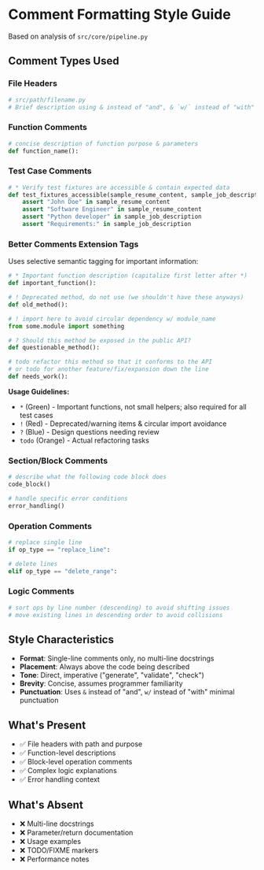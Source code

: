 # Comment Formatting Style Guide

Based on analysis of `src/core/pipeline.py`

## Comment Types Used

### File Headers
```python
# src/path/filename.py
# Brief description using & instead of "and", & `w/` instead of "with"
```

### Function Comments
```python
# concise description of function purpose & parameters
def function_name():
```

### Test Case Comments
```python
# * Verify test fixtures are accessible & contain expected data
def test_fixtures_accessible(sample_resume_content, sample_job_description):
    assert "John Doe" in sample_resume_content
    assert "Software Engineer" in sample_resume_content
    assert "Python developer" in sample_job_description
    assert "Requirements:" in sample_job_description
```

### Better Comments Extension Tags
Uses selective semantic tagging for important information:

```python
# * Important function description (capitalize first letter after *)
def important_function():

# ! Deprecated method, do not use (we shouldn't have these anyways)
def old_method():

# ! import here to avoid circular dependency w/ module_name
from some.module import something

# ? Should this method be exposed in the public API?
def questionable_method():

# todo refactor this method so that it conforms to the API
# or todo for another feature/fix/expansion down the line
def needs_work():
```

**Usage Guidelines:**
- `*` (Green) - Important functions, not small helpers; also required for all test cases
- `!` (Red) - Deprecated/warning items & circular import avoidance
- `?` (Blue) - Design questions needing review  
- `todo` (Orange) - Actual refactoring tasks

### Section/Block Comments
```python
# describe what the following code block does
code_block()

# handle specific error conditions
error_handling()
```

### Operation Comments
```python
# replace single line
if op_type == "replace_line":

# delete lines
elif op_type == "delete_range":
```

### Logic Comments
```python
# sort ops by line number (descending) to avoid shifting issues
# move existing lines in descending order to avoid collisions
```

## Style Characteristics

- **Format**: Single-line comments only, no multi-line docstrings
- **Placement**: Always above the code being described
- **Tone**: Direct, imperative ("generate", "validate", "check")
- **Brevity**: Concise, assumes programmer familiarity
- **Punctuation**: Uses `&` instead of "and", `w/` instead of "with" minimal punctuation

## What's Present
- ✅ File headers with path and purpose
- ✅ Function-level descriptions
- ✅ Block-level operation comments
- ✅ Complex logic explanations
- ✅ Error handling context

## What's Absent
- ❌ Multi-line docstrings
- ❌ Parameter/return documentation
- ❌ Usage examples
- ❌ TODO/FIXME markers
- ❌ Performance notes